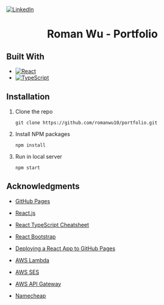 <p></p>

[![LinkedIn][linkedin-shield]][linkedin-url]

<h1 align="center">Roman Wu - Portfolio </h1>

## Built With
* [![React][React.js]][React-url]
* [![TypeScript][TypeScript.ts]][TypeScript-url]


## Installation
1. Clone the repo
   ```
   git clone https://github.com/romanwu10/portfolio.git
   ```
3. Install NPM packages
   ```
   npm install
   ```
4. Run in local server
   ```
   npm start
   ```

## Acknowledgments
* [GitHub Pages](https://pages.github.com)

* [React.js](https://reactjs.org/)

* [React TypeScript Cheatsheet](https://react-typescript-cheatsheet.netlify.app/)

* [React Bootstrap](https://react-bootstrap.github.io/)

* [Deploying a React App to GitHub Pages](https://github.com/gitname/react-gh-pages)

* [AWS Lambda](https://aws.amazon.com/lambda/)

* [AWS SES](https://aws.amazon.com/ses/)

* [AWS API Gateway](https://aws.amazon.com/api-gateway/)

* [Namecheap](https://www.namecheap.com/)





[linkedin-shield]: https://img.shields.io/badge/-LinkedIn-black.svg?style=for-the-badge&logo=linkedin&colorB=555
[linkedin-url]: https://www.linkedin.com/in/romanwu10/

[React.js]: https://img.shields.io/badge/React-20232A?style=for-the-badge&logo=react&logoColor=61DAFB
[React-url]: https://reactjs.org/

[TypeScript.ts]: https://shields.io/badge/TypeScript-3178C6?logo=TypeScript&logoColor=FFF&style=flat-square
[TypeScript-url]: https://www.typescriptlang.org/

